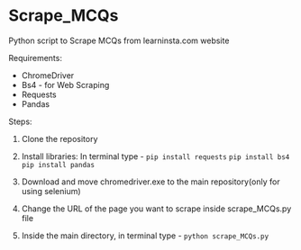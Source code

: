 # Scrape_MCQs
Python script to Scrape MCQs from learninsta.com website

Requirements:
- ChromeDriver
- Bs4 - for Web Scraping
- Requests
- Pandas

Steps:
1. Clone the repository

2. Install libraries:
In terminal type - `pip install requests`
 `pip install bs4`
 `pip install pandas`

3. Download and move chromedriver.exe to the main repository(only for using selenium)

4. Change the URL of the page you want to scrape inside scrape_MCQs.py file

5. Inside the main directory, in terminal type - `python scrape_MCQs.py`


 